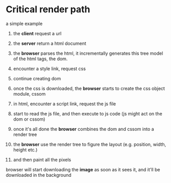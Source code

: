# Critical render path

a simple example

1. the **client** request a url
1. the **server** return a html document
1. the **browser** parses the html, it incrementally generates this tree model of the html tags, the dom.
1. encounter a style link, request css
1. continue creating dom
1. once the css is downloaded, the **browser** starts to create the css object module, cssom
1. in html, encounter a script link, request the js file
1. start to read the js file, and then execute to js code (js might act on the dom or cssom)

1. once it's all done the **browser** combines the dom and cssom into a render tree
1. the **browser** use the render tree to figure the layout (e.g. position, width, height etc.)
1. and then paint all the pixels

browser will start downloading the **image** as soon as it sees it, and it'll be downloaded in the background
